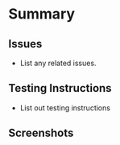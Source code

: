 # Summary

<!-- Brief Description of what this PR does. -->

## Issues

* List any related issues.

## Testing Instructions

- List out testing instructions

## Screenshots

<!-- Optional -->
